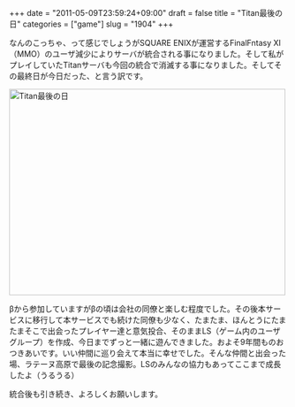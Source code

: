 +++
date = "2011-05-09T23:59:24+09:00"
draft = false
title = "Titan最後の日"
categories = ["game"]
slug = "1904"
+++

なんのこっちゃ、って感じでしょうがSQUARE ENIXが運営するFinalFntasy XI（MMO）のユーザ減少によりサーバが統合される事になりました。そして私がプレイしていたTitanサーバも今回の統合で消滅する事になりました。そしてその最終日が今日だった、と言う訳です。

<a href="https://www.flickr.com/photos/keruru/5703819782/" title="Titan最後の日 by けるる, on Flickr"><img src="https://farm3.static.flickr.com/2690/5703819782_4b4609e7bb.jpg" width="500" height="373" alt="Titan最後の日"/></a>

βから参加していますがβの頃は会社の同僚と楽しむ程度でした。その後本サービスに移行して本サービスでも続けた同僚も少なく、たまたま、ほんとうにたまたまそこで出会ったプレイヤー達と意気投合、そのままLS（ゲーム内のユーザグループ）を作成、今日までずっと一緒に遊んできました。およそ9年間ものおつきあいです。いい仲間に巡り会えて本当に幸せでした。そんな仲間と出会った場、ラテーヌ高原で最後の記念撮影。LSのみんなの協力もあってここまで成長したよ（うるうる）

統合後も引き続き、よろしくお願いします。
